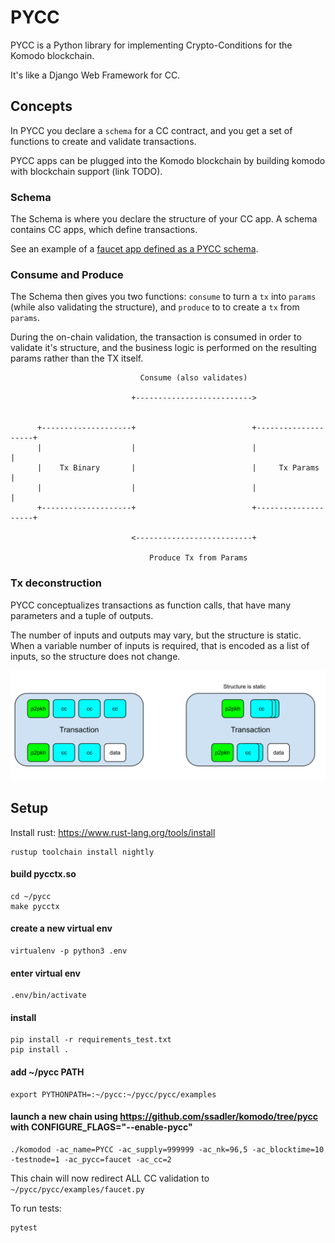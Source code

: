 # PYCC

PYCC is a Python library for implementing Crypto-Conditions for the Komodo blockchain.

It's like a Django Web Framework for CC.

## Concepts

In PYCC you declare a `schema` for a CC contract, and you get a set of functions to create and validate transactions.

PYCC apps can be plugged into the Komodo blockchain by building komodo with blockchain support (link TODO).

### Schema

The Schema is where you declare the structure of your CC app. A schema contains CC apps, which define transactions.

See an example of a [faucet app defined as a PYCC schema](pycc/examples/faucet.py).

### Consume and Produce

The Schema then gives you two functions: `consume` to turn a `tx` into `params` (while also validating the structure),
and `produce` to to create a `tx` from `params`.

During the on-chain validation, the transaction is consumed in order to validate it's structure, and the business logic is performed on the resulting params rather than the TX itself.

```
                             Consume (also validates)

                           +-------------------------->


      +--------------------+                          +--------------------+
      |                    |                          |                    |
      |    Tx Binary       |                          |     Tx Params      |
      |                    |                          |                    |
      +--------------------+                          +--------------------+

                           <--------------------------+

                               Produce Tx from Params
```

### Tx deconstruction

PYCC conceptualizes transactions as function calls, that have many parameters and a tuple of outputs.

The number of inputs and outputs may vary, but the structure is static. When a variable number of inputs
is required, that is encoded as a list of inputs, so the structure does not change.

![txs](assets/txs.svg)

## Setup

Install rust: https://www.rust-lang.org/tools/install
```shell
rustup toolchain install nightly
```

#### build pycctx.so
```shell
cd ~/pycc
make pycctx
```

#### create a new virtual env 
```shell
virtualenv -p python3 .env
```

#### enter virtual env
```shell
.env/bin/activate
```

#### install
```shell
pip install -r requirements_test.txt
pip install .
```


#### add ~/pycc PATH 
```shell
export PYTHONPATH=:~/pycc:~/pycc/pycc/examples
```

#### launch a new chain using https://github.com/ssadler/komodo/tree/pycc with CONFIGURE_FLAGS="--enable-pycc"
```shell
./komodod -ac_name=PYCC -ac_supply=999999 -ac_nk=96,5 -ac_blocktime=10 -testnode=1 -ac_pycc=faucet -ac_cc=2
```

This chain will now redirect ALL CC validation to `~/pycc/pycc/examples/faucet.py`

To run tests:

```
pytest
```
